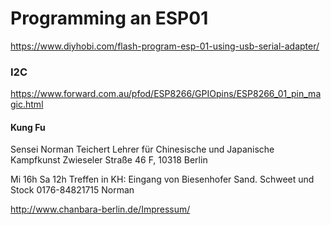 # Programming an ESP01

https://www.diyhobi.com/flash-program-esp-01-using-usb-serial-adapter/


### I2C  
https://www.forward.com.au/pfod/ESP8266/GPIOpins/ESP8266_01_pin_magic.html




#### Kung Fu
Sensei Norman Teichert
Lehrer für Chinesische und Japanische Kampfkunst
Zwieseler Straße 46 F, 10318 Berlin

Mi 16h 
Sa 12h Treffen in KH: Eingang von Biesenhofer Sand. Schweet und Stock
0176-84821715
Norman 

http://www.chanbara-berlin.de/Impressum/